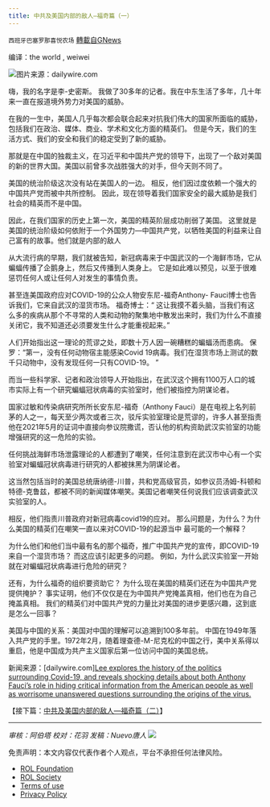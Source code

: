 ```yaml
---
title: 中共及美国内部的敌人—福奇篇（一）
---
```

`西班牙巴塞罗那喜悦农场` [轉載自GNews](https://gnews.org/zh-hans/2093279/)

编译：the world , weiwei

![](https://assets.gnews.org/wp-content/uploads/2022/03/屏幕截图-2022-03-02-100037.jpg)图片来源：dailywire.com

嗨，我的名字是李-史密斯。 我做了30多年的记者。我在中东生活了多年，几十年来一直在报道境外势力对美国的威胁。

在我的一生中，美国人几乎每次都会联合起来对抗我们伟大的国家所面临的威胁，包括我们在政治、媒体、商业、学术和文化方面的精英们。 但是今天，我们的生活方式、我们的安全和我们的稳定受到了新的威胁。

那就是在中国的独裁主义，在习近平和中国共产党的领导下，出现了一个敌对美国的新的世界大国。美国以前曾多次战胜强大的对手，但今天则不同了。

美国的统治阶级这次没有站在美国人的一边。 相反，他们因过度依赖一个强大的中国共产党而被中共所控制。 因此，现在领导着我们国家安全的最大威胁是我们社会的精英而不是中国。

因此，在我们国家的历史上第一次，美国的精英阶层成功削弱了美国。 这里就是美国的统治阶级如何依附于一个外国势力—中国共产党，以牺牲美国的利益来让自己富有的故事。他们就是内部的敌人

从大流行病的早期，我们就被告知，新冠病毒来于中国武汉的一个海鲜市场，它从蝙蝠传播了企鹅身上，然后又传播到人类身上。 它是如此难以预见，以至于很难惩罚任何人或让任何人对发生的事情负责。

甚至连美国政府应对COVID-19的公众人物安东尼-福奇Anthony- Fauci博士也告诉我们，它来自武汉的湿货市场。 福奇博士：“ 这让我摸不着头脑，当我们有这么多的疾病从那个不寻常的人类和动物的聚集地中散发出来时，我们为什么不直接关闭它，我不知道还必须要发生什么才能重视起来。”

人们开始指出这一理论的荒谬之处，即数十万人因一碗糟糕的蝙蝠汤而患病。 保罗：“第一，没有任何动物宿主能感染Covid 19病毒。我们在湿货市场上测试的数千只动物中，没有发现任何一只有COVID-19。 ”

而当一些科学家、记者和政治领导人开始指出，在武汉这个拥有1100万人口的城市实际上有一个研究蝙蝠冠状病毒的实验室时，他们被指控为阴谋论者。

国家过敏和传染病研究所所长安东尼-福奇（Anthony Fauci）是在电视上名列前茅的人之一，每天至少两次或者三次，驳斥实验室理论是荒谬的，许多人甚至指责他在2021年5月的证词中直接向参议院撒谎，否认他的机构资助武汉实验室的功能增强研究的这一危险的实验。

任何挑战海鲜市场泄露理论的人都遭到了嘲笑，任何注意到在武汉市中心有一个实验室对蝙蝠冠状病毒进行研究的人都被抹黑为阴谋论者。

这当然包括当时的美国总统唐纳德-川普，共和党高级官员，如参议员汤姆-科顿和特德-克鲁兹，都被不同的新闻媒体嘲笑。美国记者嘲笑任何说我们应该调查武汉实验室的人。

相反，他们指责川普政府对新冠病毒covid19的应对。 那么问题是，为什么？为什么美国的精英们在嘲笑一直以来对COVID-19的起源当中 最可能的一个解释？

为什么他们和他们当中最有名的那个福奇，推广中国共产党的宣传，即COVID-19来自一个湿货市场？ 而这应该引起更多的问题。 例如，为什么武汉实验室一开始就在对蝙蝠冠状病毒进行危险的研究？

还有，为什么福奇的组织要资助它？ 为什么现在美国的精英们还在为中国共产党提供掩护？ 事实证明，他们不仅仅是在为中国共产党掩盖真相，他们也在为自己掩盖真相。 我们的精英们对中国共产党的力量比对美国的进步更感兴趣，这到底是怎么一回事？

美国与中国的关系：美国对中国的理解可以追溯到100多年前。 中国在1949年落入共产党的手里。1972年2月，随着理查德-M-尼克松的中国之行，美中关系得以重启，他是中国成为共产主义国家后第一位访问中国的美国总统。

新闻来源：[dailywire.com][Lee explores the history of the politics surrounding Covid-19, and reveals shocking details about both Anthony Fauci’s role in hiding critical information from the American people as well as worrisome unanswered questions surrounding the origins of the virus.](https://www.dailywire.com/episode/1-fauci)

【接下篇：[中共及美国内部的敌人—福奇篇（二）](https://gnews.org/zh-hans/2093337/)】

* * *

*审核：阿伯塔
校对：花羽
发稿：Nuevo唐人*
![](https://assets.gnews.org/wp-content/uploads/2022/03/西喜-1.jpeg)


 

免责声明：本文内容仅代表作者个人观点，平台不承担任何法律风险。

- [ROL Foundation](https://rolfoundation.org/)
- [ROL Society](https://rolsociety.org/)
- [Terms of use](https://gnews.org/terms-of-use-3/)
- [Privacy Policy](https://gnews.org/privacy-policy/)
